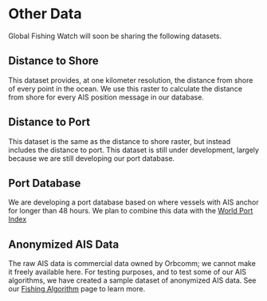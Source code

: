 # Other Data

Global Fishing Watch will soon be sharing the following datasets. 
 
## Distance to Shore
This dataset provides, at one kilometer resolution, the distance from shore of every point in the ocean. We use this raster to calculate the distance from shore for every AIS position message in our database.

## Distance to Port
This dataset is the same as the distance to shore raster, but instead includes the distance to port. This dataset is still under development, largely because we are still developing our port database.

## Port Database
We are developing a port database based on where vessels with AIS anchor for longer than 48 hours. We plan to combine this data with the [World Port Index](http://msi.nga.mil/NGAPortal/MSI.portal?_nfpb=true&_pageLabel=msi_portal_page_62&pubCode=0015)

## Anonymized AIS Data
The raw AIS data is commercial data owned by Orbcomm; we cannot make it freely available here. For testing purposes, and to test some of our AIS algorithms, we have created a sample dataset of anonymized AIS data. See our [Fishing Algorithm](fishing.html) page to learn more.